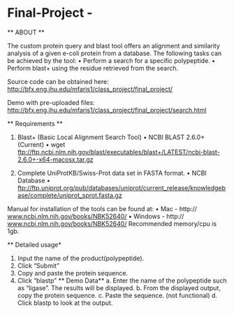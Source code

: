 # Final-Project - 


** ABOUT **

The custom protein query and blast tool offers an alignment and similarity analysis of a given e-coli protein from a database. The following tasks can be achieved by the tool:
•	Perform a search for a specific polypeptide.
•	Perform blast+ using the residue retrieved from the search.

Source code can be obtained here: http://bfx.eng.jhu.edu/mfaris1/class_project/final_project/

Demo with pre-uploaded files: http://bfx.eng.jhu.edu/mfaris1/class_project/final_project/search.html


** Requirements **
1.	Blast+ (Basic Local Alignment Search Tool)
•	NCBI BLAST 2.6.0+ (Current)
•	wget ftp://ftp.ncbi.nlm.nih.gov/blast/executables/blast+/LATEST/ncbi-blast-2.6.0+-x64-macosx.tar.gz


2.	Complete UniProtKB/Swiss-Prot data set in FASTA format.
•	NCBI Database
•	ftp://ftp.uniprot.org/pub/databases/uniprot/current_release/knowledgebase/complete/uniprot_sprot.fasta.gz

Manual for installation of the tools can be found at: 
•	Mac -  http:// www.ncbi.nlm.nih.gov/books/NBK52640/ 
•	Windows -  http:// www.ncbi.nlm.nih.gov/books/NBK52640/
Recommended memory/cpu is 1gb.

** Detailed usage*
1.	Input the name of the product(polypeptide).
2.	Click “Submit”
3.	Copy and paste the protein sequence.
4.	Click “blastp”
** Demo Data**
a.	Enter the name of the polypeptide such as “ligase”. The results will be displayed.
b.	From the displayed output, copy the protein sequence.
c.	Paste the sequence. (not functional)
d.	Click blastp to look at the output.
